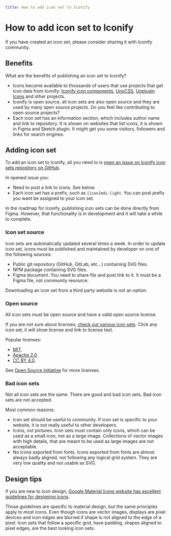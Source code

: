 ```yaml
title: How to add icon set to Iconify
```

# How to add icon set to Iconify

If you have created an icon set, please consider sharing it with Iconify community.

## Benefits

What are the benefits of publishing an icon set to Iconify?

- Icons become available to thousands of users that use projects that get icon data from Iconify: [Iconify icon components](../../iconify-icon/index.md), [UnoCSS](../../icon-components/unocss.md), [Unplugin Icons](../../icon-components/unplugin-icons.md) and other projects.
- Iconify is open source, all icon sets are also open source and they are used by many open source projects. Do you feel like contributing to open source projects?
- Each icon set has an information section, which includes author name and link to repository. It is shown on websites that list icons, it is shown in Figma and Sketch plugin. It might get you some visitors, followers and links for search engines.

## Adding icon set

To add an icon set to Iconify, all you need to is [open an issue on Iconify icon sets repository on GitHub](https://github.com/iconify/icon-sets).

In opened issue you:

- Need to post a link to icons. See below.
- Each icon set has a prefix, such as `[icon]mdi-light`. You can post prefix you want be assigned to your icon set.

In the roadmap for Iconify, publishing icon sets can be done directly from Figma. However, that functionality is in development and it will take a while to complete.

### Icon set source

Icon sets are automatically updated several times a week. In order to update icon set, icons must be published and maintained by developer on one of the following sources:

- Public git repository (GitHub, GitLab, etc...) containing SVG files.
- NPM package containing SVG files.
- Figma document. You need to share file and post link to it. It must be a Figma file, not community resource.

Downloading an icon set from a third party website is not an option.

### Open source

All icon sets must be open source and have a valid open source license.

If you are not sure about licenses, [check out various icon sets](https://icon-sets.iconify.design/). Click any icon set, it will show license and link to license text.

Popular licenses:

- [MIT](https://opensource.org/licenses/MIT).
- [Apache 2.0](https://opensource.org/licenses/Apache-2.0).
- [CC BY 4.0](https://creativecommons.org/licenses/by/4.0/).

See [Open Source Initiative](https://opensource.org/licenses) for more licenses.

### Bad icon sets

Not all icon sets are the same. There are good and bad icon sets. Bad icon sets are not accepted.

Most common reasons:

- Icon set should be useful to community. If icon set is specific to your website, it is not really useful to other developers.
- Icons, not pictures. Icon sets must contain only icons, which can be used as a small icon, not as a large image. Collections of vector images with high details, that are meant to be used as large images are not acceptable.
- No icons exported from fonts. Icons exported from fonts are almost always badly aligned, not following any logical grid system. They are very low quality and not usable as SVG.

## Design tips

If you are new to icon design, [Google Material Icons website has excellent guidelines for designing icons](https://material.io/design/iconography/system-icons.html#grid-and-keyline-shapes).

Those guidelines are specific to material design, but the same principles apply to most icons. Even though icons are vector images, displays are pixel devices and icon edges are blurred if shape is not aligned to the edge of a pixel. Icon sets that follow a specific grid, have padding, shapes aligned to pixel edges, are the best looking icon sets.
